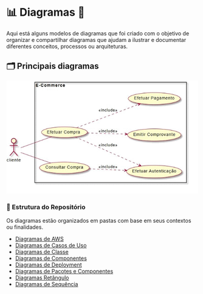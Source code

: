 # 📊 Diagramas 📐

Aqui está alguns modelos de diagramas que foi criado com o objetivo de organizar e compartilhar diagramas que ajudam a ilustrar e documentar diferentes conceitos, processos ou arquiteturas. 

## 🗂️ Principais diagramas

![diagrama](../img-geral/img-readme-diagramas/gif-diagramas.gif)

### 📂 Estrutura do Repositório

Os diagramas estão organizados em pastas com base em seus contextos ou finalidades.

- [Diagramas de AWS](https://github.com/FabioFlorencio/plantUML/tree/master/diagramas/aws)
- [Diagramas de Casos de Uso](https://github.com/FabioFlorencio/plantUML/tree/master/diagramas/caso-de-uso)
- [Diagramas de Classe](https://github.com/FabioFlorencio/plantUML/tree/master/diagramas/class)
- [Diagramas de Componentes](https://github.com/FabioFlorencio/plantUML/tree/master/diagramas/component)
- [Diagramas de Deployment](https://github.com/FabioFlorencio/plantUML/tree/master/diagramas/deployment)
- [Diagramas de Pacotes e Componentes](https://github.com/FabioFlorencio/plantUML/tree/master/diagramas/pacotes-e-componentes)
- [Diagramas Retângulo](https://github.com/FabioFlorencio/plantUML/tree/master/diagramas/rectangle)
- [Diagramas de Sequência](https://github.com/FabioFlorencio/plantUML/tree/master/diagramas/sequencia)




